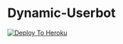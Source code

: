 # Dynamic-Userbot



[![Deploy To Heroku](https://www.herokucdn.com/deploy/button.svg)](https://heroku.com/deploy/DynamicUserbot/Dynamic-Userbot)
